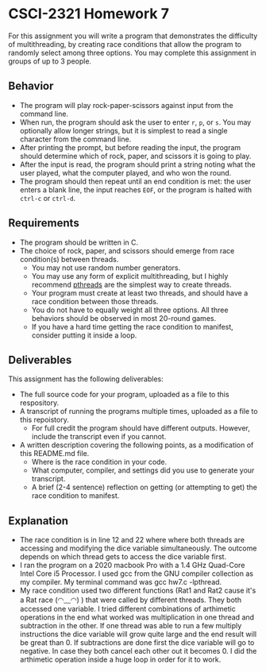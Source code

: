 # CSCI-2321 Homework 7

For this assignment you will write a program that demonstrates the difficulty of multithreading, by creating race conditions that allow the program to randomly select among three options. You may complete this assignment in groups of up to 3 people.

## Behavior
* The program will play rock-paper-scissors against input from the command line.
* When run, the program should ask the user to enter `r`, `p`, or `s`. You may optionally allow longer strings, but it is simplest to read a single character from the command line.
* After printing the prompt, but before reading the input, the program should determine which of rock, paper, and scissors it is going to play.
* After the input is read, the program should print a string noting what the user played, what the computer played, and who won the round.
* The program should then repeat until an end condition is met: the user enters a blank line, the input reaches `EOF`, or the program is halted with `ctrl-c` or `ctrl-d`.


## Requirements
* The program should be written in C.
* The choice of rock, paper, and scissors should emerge from race condition(s) between threads.
   * You may not use random number generators.
   * You may use any form of explicit multithreading, but I highly recommend [pthreads](https://www.tutorialspoint.com/multithreading-in-c) are the simplest way to create threads.
   * Your program must create at least two threads, and should have a race condition between those threads.
   * You do not have to equally weight all three options. All three behaviors should be observed in most 20-round games.
   * If you have a hard time getting the race condition to manifest, consider putting it inside a loop.

## Deliverables

This assignment has the following deliverables:
* The full source code for your program, uploaded as a file to this respository.
* A transcript of running the programs multiple times, uploaded as a file to this repoistory.
  * For full credit the program should have different outputs. However, include the transcript even if you cannot.
* A written description covering the following points, as a modification of this README.md file.
  * Where is the race condition in your code.
  * What computer, compiler, and settings did you use to generate your transcript.
  * A brief (2-4 sentence) reflection on getting (or attempting to get) the race condition to manifest.

## Explanation
* The race condition is in line 12 and 22 where where both threads are accessing and modifying the dice variable simultaneously. The outcome depends on which thread gets to access the dice variable first. 
* I ran the program on a 2020 macbook Pro with a 1.4 GHz Quad-Core Intel Core i5 Processor. I used gcc from the GNU compiler collection as my compiler. My terminal command was gcc hw7.c -lpthread. 
* My race condition used two different functions (Rat1 and Rat2 cause it's a Rat race (◠﹏◠) ) that were called by different threads. They both accessed one variable. I tried different combinations of arthimetic operations in the end what worked was multiplication in one thread and subtraction in the other. If one thread was able to run a few multiply instructions the dice variable will grow quite large and the end result will be great than 0. If subtractions are done first the dice variable will go to negative. In case they both cancel each other out it becomes 0. I did the arthimetic operation inside a huge loop in order for it to work.   
